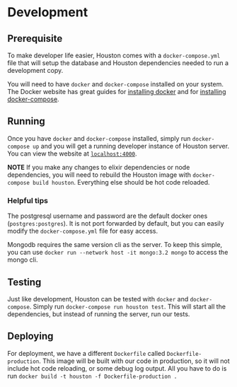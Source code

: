 # Development

## Prerequisite

To make developer life easier, Houston comes with a `docker-compose.yml` file
that will setup the database and Houston dependencies needed to run a
development copy.

You will need to have `docker` and `docker-compose` installed on your
system. The Docker website has great guides for
[installing docker](https://docs.docker.com/install/linux/docker-ce/ubuntu/#install-docker-ce)
and for [installing docker-compose](https://docs.docker.com/compose/install/).

## Running

Once you have `docker` and `docker-compose` installed, simply run
`docker-compose up` and you will get a running developer instance of Houston
server. You can view the website at [`localhost:4000`](http://localhost:4000).

**NOTE** If you make any changes to elixir dependencies or node dependencies,
you will need to rebuild the Houston image with `docker-compose build houston`.
Everything else should be hot code reloaded.

### Helpful tips

The postgresql username and password are the default docker ones
(`postgres:postgres`). It is not port forwarded by default, but you can easily
modify the `docker-compose.yml` file for easy access.

Mongodb requires the same version cli as the server. To keep this simple, you
can use `docker run --network host -it mongo:3.2 mongo` to access the mongo cli.

## Testing

Just like development, Houston can be tested with `docker` and `docker-compose`.
Simply run `docker-compose run houston test`. This will start all the
dependencies, but instead of running the server, run our tests.

## Deploying

For deployment, we have a different `Dockerfile` called `Dockerfile-production`.
This image will be built with our code in production, so it will not include
hot code reloading, or some debug log output. All you have to do is run
`docker build -t houston -f Dockerfile-production .`
